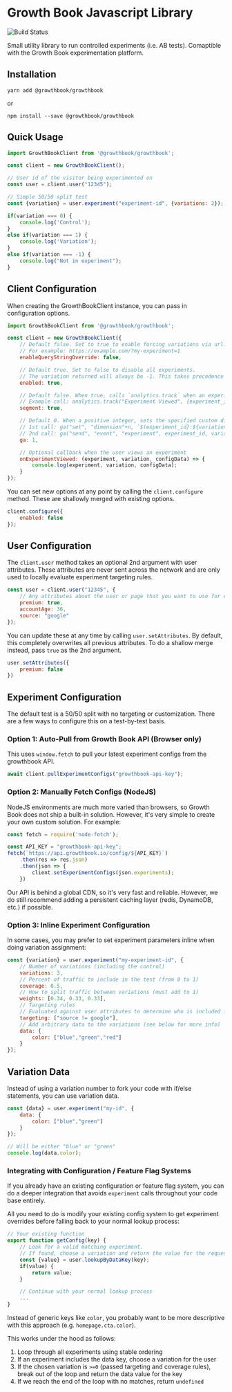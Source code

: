 # Growth Book Javascript Library

![Build Status](https://github.com/growthbook/growthbook-js/workflows/Build/badge.svg)

Small utility library to run controlled experiments (i.e. AB tests). Comaptible with the Growth Book experimentation platform.

## Installation

`yarn add @growthbook/growthbook` 

or 

`npm install --save @growthbook/growthbook`

## Quick Usage

```js
import GrowthBookClient from '@growthbook/growthbook';

const client = new GrowthBookClient();

// User id of the visitor being experimented on
const user = client.user("12345");

// Simple 50/50 split test
const {variation} = user.experiment("experiment-id", {variations: 2});

if(variation === 0) {
    console.log('Control');
}
else if(variation === 1) {
    console.log('Variation');
}
else if(variation === -1) {
    console.log("Not in experiment");
}
```

## Client Configuration

When creating the GrowthBookClient instance, you can pass in configuration options.

```js
import GrowthBookClient from '@growthbook/growthbook';

const client = new GrowthBookClient({
    // Default false. Set to true to enable forcing variations via url. Very useful for QA.
    // For example: https://example.com/?my-experiment=1
    enableQueryStringOverride: false,

    // Default true. Set to false to disable all experiments.
    // The variation returned will always be -1. This takes precedence over every other option.
    enabled: true,

    // Default false. When true, calls `analytics.track` when an experiment is viewed
    // Example call: analytics.track("Experiment Viewed", {experiment_id, variation_id, ...configData})
    segment: true,

    // Default 0. When a positive integer, sets the specified custom dimension and fires an event using window.ga
    // 1st call: ga("set", "dimension"+n, `$(experiment_id}:${variation_number}`);
    // 2nd call: ga("send", "event", "experiment", experiment_id, variation_number);
    ga: 1,

    // Optional callback when the user views an experiment
    onExperimentViewed: (experiment, variation, configData) => {
        console.log(experiment, variation, configData);
    }
});
```

You can set new options at any point by calling the `client.configure` method. These are shallowly merged with existing options.

```js
client.configure({
    enabled: false
});
```

## User Configuration

The `client.user` method takes an optional 2nd argument with user attributes.  These attributes are never sent across the network and are only used to locally evaluate experiment targeting rules.

```js
const user = client.user("12345", {
    // Any attributes about the user or page that you want to use for experiment targeting
    premium: true,
    accountAge: 36,
    source: "google"
});
```

You can update these at any time by calling `user.setAttributes`. By default, this completely overwrites all previous attributes. To do a 
shallow merge instead, pass `true` as the 2nd argument.

```js
user.setAttributes({
    premium: false
})
```

## Experiment Configuration

The default test is a 50/50 split with no targeting or customization.  There are a few ways to configure this on a test-by-test basis.

### Option 1: Auto-Pull from Growth Book API (Browser only)

This uses `window.fetch` to pull your latest experiment configs from the growthbook API.

```js
await client.pullExperimentConfigs("growthbook-api-key");
```

### Option 2: Manually Fetch Configs (NodeJS)

NodeJS environments are much more varied than browsers, so Growth Book does not ship a built-in solution.  However, 
it's very simple to create your own custom solution.  For example:

```js
const fetch = require('node-fetch');

const API_KEY = "growthbook-api-key";
fetch(`https://api.growthbook.io/config/${API_KEY}`)
    .then(res => res.json)
    .then(json => {
        client.setExperimentConfigs(json.experiments);
    })
```

Our API is behind a global CDN, so it's very fast and reliable.  However, we do still recommend adding a persistent caching layer (redis, DynamoDB, etc.) if possible.

### Option 3: Inline Experiment Configuration

In some cases, you may prefer to set experiment parameters inline when doing variation assignment:

```js
const {variation} = user.experiment("my-experiment-id", {
    // Number of variations (including the control)
    variations: 3,
    // Percent of traffic to include in the test (from 0 to 1)
    coverage: 0.5,
    // How to split traffic between variations (must add to 1)
    weights: [0.34, 0.33, 0.33],
    // Targeting rules
    // Evaluated against user attributes to determine who is included in the test
    targeting: ["source != google"],
    // Add arbitrary data to the variations (see below for more info)
    data: {
        color: ["blue","green","red"]
    }
});
```

## Variation Data

Instead of using a variation number to fork your code with if/else statements, you can use variation data.

```js
const {data} = user.experiment("my-id", {
    data: {
        color: ["blue","green"]
    }
});

// Will be either "blue" or "green"
console.log(data.color);
```

### Integrating with Configuration / Feature Flag Systems

If you already have an existing configuration or feature flag system, you can do a deeper integration that 
avoids `experiment` calls throughout your code base entirely.

All you need to do is modify your existing config system to get experiment overrides before falling back to your normal lookup process:

```js
// Your existing function
export function getConfig(key) {
    // Look for a valid matching experiment. 
    // If found, choose a variation and return the value for the requested key
    const {value} = user.lookupByDataKey(key);
    if(value) {
        return value;
    }

    // Continue with your normal lookup process
    ...
}
```

Instead of generic keys like `color`, you probably want to be more descriptive with this approach (e.g. `homepage.cta.color`).

This works under the hood as follows:

1.  Loop through all experiments using stable ordering
2.  If an experiment includes the data key, choose a variation for the user
3.  If the chosen variation is `>=0` (passed targeting and coverage rules), break out of the loop and return the data value for the key
4.  If we reach the end of the loop with no matches, return `undefined`